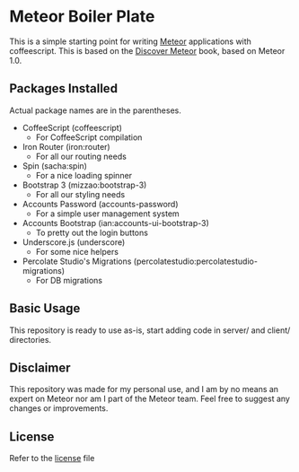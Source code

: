 # Meteor Boiler Plate

This is a simple starting point for writing [Meteor](http://www.meteor.com) applications with coffeescript. This is
based on the [Discover Meteor](http://www.discovermeteor.com) book, based on Meteor 1.0.

## Packages Installed
Actual package names are in the parentheses.

* CoffeeScript (coffeescript)
    * For CoffeeScript compilation
* Iron Router (iron:router)
    * For all our routing needs
* Spin (sacha:spin)
    * For a nice loading spinner
* Bootstrap 3 (mizzao:bootstrap-3)
    * For all our styling needs
* Accounts Password (accounts-password)
    * For a simple user management system
* Accounts Bootstrap (ian:accounts-ui-bootstrap-3)
    * To pretty out the login buttons
* Underscore.js (underscore)
    * For some nice helpers
* Percolate Studio's Migrations (percolatestudio:percolatestudio-migrations)
    * For DB migrations

## Basic Usage

This repository is ready to use as-is, start adding code in server/ and client/ directories.

## Disclaimer
This repository was made for my personal use, and I am by no means an expert on Meteor nor am I part of the Meteor team.
Feel free to suggest any changes or improvements.

## License
Refer to the [license](LICENSE.md) file
